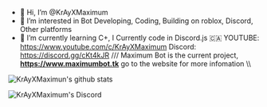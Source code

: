 - 👋 Hi, I’m @KrAyXMaximum
- 👀 I’m interested in Bot Developing, Coding, Building on roblox, Discord, Other platforms
- 🌱 I’m currently learning C+, I Currently code in Discord.js 🇨🇦
YOUTUBE: https://www.youtube.com/c/KrAyXMaximum Discord: https://discord.gg/cKt4kJR
/// Maximum Bot is the current project, **https://www.maximumbot.tk** go to the website for more infomation \\\

![KrAyXMaximun's github stats](https://github-readme-stats.vercel.app/api?username=KrAyXMaximum)



![KrAyXMaximum's Discord](https://discord.c99.nl/widget/theme-3/280075640382816266.png)
